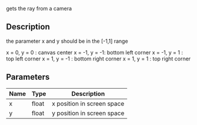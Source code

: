 gets the ray from a camera


## Description


the parameter x and y should be in the [-1,1] range

x = 0, y = 0  : canvas center
x = -1, y = -1: bottom left corner
x = -1, y = 1 : top left corner
x = 1, y = -1 : bottom right corner
x = 1, y = 1  : top right corner


## Parameters

<table>
<thead>
	<tr>
		<th>Name</th>
		<th>Type</th>
		<th>Description</th>
	</tr>
</thead>
<tr>
	<td>x</td>
	<td><div class='bg-yellow-800 px-2 py-px text-white rounded-sm'>float</div></td>
	<td>x position in screen space</td>
</tr>
<tr>
	<td>y</td>
	<td><div class='bg-yellow-800 px-2 py-px text-white rounded-sm'>float</div></td>
	<td>y position in screen space</td>
</tr>
</table>